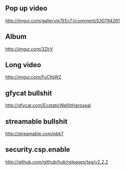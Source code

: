 Pop up video
------------
http://imgur.com/gallery/e7EEcTj/comment/530794261

Album
-----
http://imgur.com/3ZlrV

Long video
----------
http://imgur.com/FuCfqWZ

gfycat bullshit
---------------
http://gfycat.com/EcstaticWelllitHarpseal

streamable bullshit
-------------------
http://streamable.com/pbk7

security.csp.enable
-------------------
http://github.com/github/hub/releases/tag/v2.2.2
